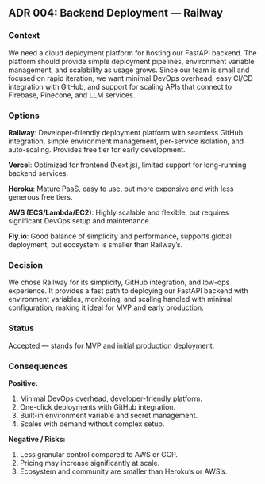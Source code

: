 ## ADR 004: Backend Deployment — Railway

### Context
 We need a cloud deployment platform for hosting our FastAPI backend. The platform should provide simple deployment pipelines, environment variable management, and scalability as usage grows. Since our team is small and focused on rapid iteration, we want minimal DevOps overhead, easy CI/CD integration with GitHub, and support for scaling APIs that connect to Firebase, Pinecone, and LLM services.

### Options
**Railway**: Developer-friendly deployment platform with seamless GitHub integration, simple environment management, per-service isolation, and auto-scaling. Provides free tier for early development.

**Vercel**: Optimized for frontend (Next.js), limited support for long-running backend services.

**Heroku**: Mature PaaS, easy to use, but more expensive and with less generous free tiers.

**AWS (ECS/Lambda/EC2)**: Highly scalable and flexible, but requires significant DevOps setup and maintenance.

**Fly.io**: Good balance of simplicity and performance, supports global deployment, but ecosystem is smaller than Railway’s.

### Decision
 We chose Railway for its simplicity, GitHub integration, and low-ops experience. It provides a fast path to deploying our FastAPI backend with environment variables, monitoring, and scaling handled with minimal configuration, making it ideal for MVP and early production.

### Status
 Accepted — stands for MVP and initial production deployment.

### Consequences
**Positive:**
1. Minimal DevOps overhead, developer-friendly platform.
2. One-click deployments with GitHub integration.
3. Built-in environment variable and secret management.
4. Scales with demand without complex setup.

**Negative / Risks:**
1. Less granular control compared to AWS or GCP.
2. Pricing may increase significantly at scale.
3. Ecosystem and community are smaller than Heroku’s or AWS’s.
